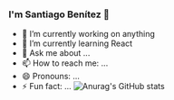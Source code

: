 ### I'm Santiago Benítez 👋



- 🔭 I’m currently working on anything
- 🌱 I’m currently learning React
- 💬 Ask me about ...
- 📫 How to reach me: ...
- 😄 Pronouns: ...
- ⚡ Fun fact: ...
![Anurag's GitHub stats](https://github-readme-stats.vercel.app/api?username=sbenitez73&show_icons=true&theme=onedark)
